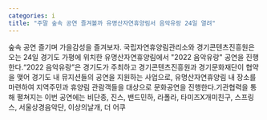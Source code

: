 ```yaml
---
categories: i
title: "주말 숲속 공연 즐겨볼까 유명산자연휴양림서 음악유랑 24일 열려"
---
```

숲속 공연 즐기며 가을감성을 즐겨보자. 국립자연휴양림관리소와 경기콘텐츠진흥원은 오는 24일 경기도 가평에 위치한 유명산자연휴양림에서 "2022 음악유랑" 공연을 진행한다.“2022 음악유랑”은 경기도가 주최하고 경기콘텐츠진흥원과 경기문화재단이 협약을 맺어 경기도 내 뮤지션들의 공연을 지원하는 사업으로, 유명산자연휴양림 내 장소를 마련하여 지역주민과 휴양림 관람객들을 대상으로 문화공연을 진행한다.기관협력을 통해 펼쳐지는 이번 공연에는 비단종, 진스, 밴드민하, 라폴라, 타미즈X개미친구, 스프링스, 서울상경음악단, 이상의날개, 더 어쿠
